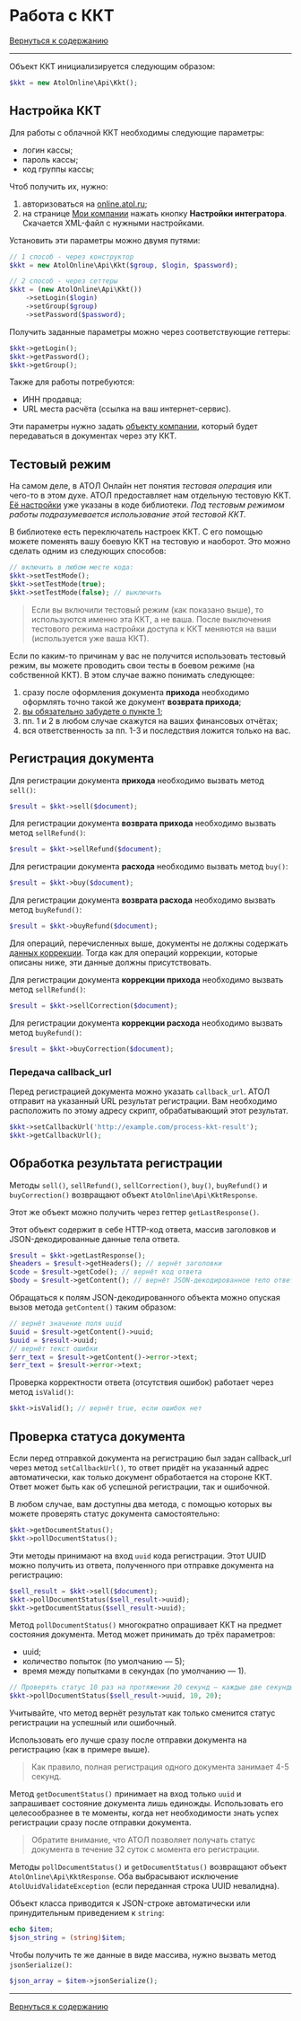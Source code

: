 # Работа с ККТ

[Вернуться к содержанию](readme.md)

---

Объект ККТ инициализируется следующим образом:

```php
$kkt = new AtolOnline\Api\Kkt();
```

## Настройка ККТ

Для работы с облачной ККТ необходимы следующие параметры:
* логин кассы;
* пароль кассы;
* код группы кассы;

Чтоб получить их, нужно:
1. авторизоваться на [online.atol.ru](https://online.atol.ru/lk/Account/Login);
2. на странице [Мои компании](https://online.atol.ru/lk/Company/List) нажать кнопку **Настройки интегратора**.  
   Скачается XML-файл с нужными настройками.

Установить эти параметры можно двумя путями:

```php
// 1 способ - через конструктор
$kkt = new AtolOnline\Api\Kkt($group, $login, $password);

// 2 способ - через сеттеры
$kkt = (new AtolOnline\Api\Kkt())
    ->setLogin($login)
    ->setGroup($group)
    ->setPassword($password);
```

Получить заданные параметры можно через соответствующие геттеры:

```php
$kkt->getLogin();
$kkt->getPassword();
$kkt->getGroup();
```

Также для работы потребуются:
* ИНН продавца;
* URL места расчёта (ссылка на ваш интернет-сервис).

Эти параметры нужно задать [объекту компании](/docs/company.md), который будет передаваться в документах через эту ККТ.

## Тестовый режим

На самом деле, в АТОЛ Онлайн нет понятия *тестовая операция* или чего-то в этом духе.
АТОЛ предоставляет нам отдельную тестовую ККТ.
[Её настройки](https://online.atol.ru/files/ffd/test_sreda.txt) уже указаны в коде библиотеки.
*Под тестовым режимом работы подразумевается использование этой тестовой ККТ.*

В библиотеке есть переключатель настроек ККТ.
С его помощью можете поменять вашу боевую ККТ на тестовую и наоборот.
Это можно сделать одним из следующих способов:

```php
// включить в любом месте кода:
$kkt->setTestMode(); 
$kkt->setTestMode(true);
$kkt->setTestMode(false); // выключить
```

> Если вы включили тестовый режим (как показано выше), то используются именно эта ККТ, а не ваша.
> После выключения тестового режима настройки доступа к ККТ меняются на ваши (используется уже ваша ККТ).

Если по каким-то причинам у вас не получится использовать тестовый режим, вы можете проводить свои тесты в боевом режиме (на собственной ККТ).
В этом случае важно понимать следующее:
1. сразу после оформления документа **прихода** необходимо оформлять точно такой же документ **возврата прихода**;
2. [вы обязательно забудете о пункте 1](http://murphy-law.net.ru/basics.html);
3. пп. 1 и 2 в любом случае скажутся на ваших финансовых отчётах;
4. вся ответственность за пп. 1-3 и последствия ложится только на вас.

## Регистрация документа

Для регистрации документа **прихода** необходимо вызвать метод `sell()`:

```php
$result = $kkt->sell($document);
```

Для регистрации документа **возврата прихода** необходимо вызвать метод `sellRefund()`:

```php
$result = $kkt->sellRefund($document);
```

Для регистрации документа **расхода** необходимо вызвать метод `buy()`:

```php
$result = $kkt->buy($document);
```

Для регистрации документа **возврата расхода** необходимо вызвать метод `buyRefund()`:

```php
$result = $kkt->buyRefund($document);
```

Для операций, перечисленных выше, документы не должны содержать [данных коррекции](/docs/documents.md#correction).
Тогда как для операций коррекции, которые описаны ниже, эти данные должны присутствовать. 

Для регистрации документа **коррекции прихода** необходимо вызвать метод `sellRefund()`:

```php
$result = $kkt->sellCorrection($document);
```

Для регистрации документа **коррекции расхода** необходимо вызвать метод `buyRefund()`:

```php
$result = $kkt->buyCorrection($document);
```

### Передача callback_url

Перед регистрацией документа можно указать `callback_url`.
АТОЛ отправит на указанный URL результат регистрации.
Вам необходимо расположить по этому адресу скрипт, обрабатывающий этот результат.

```php
$kkt->setCallbackUrl('http://example.com/process-kkt-result');
$kkt->getCallbackUrl();
```

## Обработка результата регистрации

Методы `sell()`, `sellRefund()`, `sellCorrection()`, `buy()`, `buyRefund()` и `buyCorrection()` возвращают объект `AtolOnline\Api\KktResponse`.

Этот же объект можно получить через геттер `getLastResponse()`.

Этот объект содержит в себе HTTP-код ответа, массив заголовков и JSON-декодированные данные тела ответа.

```php
$result = $kkt->getLastResponse();
$headers = $result->getHeaders(); // вернёт заголовки
$code = $result->getCode(); // вернёт код ответа
$body = $result->getContent(); // вернёт JSON-декодированное тело ответа
```

Обращаться к полям JSON-декодированного объекта можно опуская вызов метода `getContent()` таким образом:

```php
// вернёт значение поля uuid
$uuid = $result->getContent()->uuid;
$uuid = $result->uuid; 
// вернёт текст ошибки
$err_text = $result->getContent()->error->text;
$err_text = $result->error->text;
```

Проверка корректности ответа (отсутствия ошибок) работает через метод `isValid()`:

```php
$kkt->isValid(); // вернёт true, если ошибок нет
```

## Проверка статуса документа

Если перед отправкой документа на регистрацию был задан callback_url через метод `setCallbackUrl()`, то ответ придёт на указанный адрес автоматически, как только документ обработается на стороне ККТ.
Ответ может быть как об успешной регистрации, так и ошибочной.

В любом случае, вам доступны два метода, с помощью которых вы можете проверять статус документа самостоятельно:

```php
$kkt->getDocumentStatus();
$kkt->pollDocumentStatus();
```

Эти методы принимают на вход `uuid` кода регистрации.
Этот UUID можно получить из ответа, полученного при отправке документа на регистрацию:

```php
$sell_result = $kkt->sell($document);
$kkt->pollDocumentStatus($sell_result->uuid);
$kkt->getDocumentStatus($sell_result->uuid);
```

Метод `pollDocumentStatus()` многократно опрашивает ККТ на предмет состояния документа.
Метод может принимать до трёх параметров:
* uuid;
* количество попыток (по умолчанию — 5);
* время между попытками в секундах (по умолчанию — 1).

```php
// Проверять статус 10 раз на протяжении 20 секунд — каждые две секунды 
$kkt->pollDocumentStatus($sell_result->uuid, 10, 20);
```

Учитывайте, что метод вернёт результат как только сменится статус регистрации на успешный или ошибочный.

Использовать его лучше сразу после отправки документа на регистрацию (как в примере выше).

> Как правило, полная регистрация одного документа занимает 4-5 секунд.

Метод `getDocumentStatus()` принимает на вход только `uuid` и запрашивает состояние документа лишь единожды.
Использовать его целесообразнее в те моменты, когда нет необходимости знать успех регистрации сразу после отправки документа. 

> Обратите внимание, что АТОЛ позволяет получать статус документа в течение 32 суток с момента его регистрации.

Методы `pollDocumentStatus()` и `getDocumentStatus()` возвращают объект `AtolOnline\Api\KktResponse`.
Оба выбрасывают исключение `AtolUuidValidateException` (если переданная строка UUID невалидна).

Объект класса приводится к JSON-строке автоматически или принудительным приведением к `string`:

```php
echo $item;
$json_string = (string)$item;
```

Чтобы получить те же данные в виде массива, нужно вызвать метод `jsonSerialize()`:

```php
$json_array = $item->jsonSerialize();
```

---

[Вернуться к содержанию](readme.md)